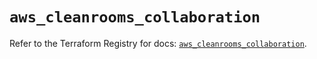 # `aws_cleanrooms_collaboration`

Refer to the Terraform Registry for docs: [`aws_cleanrooms_collaboration`](https://registry.terraform.io/providers/hashicorp/aws/5.90.1/docs/resources/cleanrooms_collaboration).
